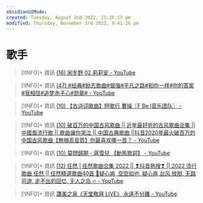 ```yaml
---
obsidianUIMode: 
created: Tuesday, August 2nd 2022, 11:26:13 pm
modified: Thursday, November 3rd 2022, 9:41:26 pm
---
```

# 歌手


> [!INFO]+ 資訊
> [(16) 宋冬野 02 莉莉安 - YouTube](https://www.youtube.com/watch?v=FiJHoPrS4Y4&list=PL7lGadaXOTSyMLih_0HrPsEFwDcaTf5yO&index=31)

> [!INFO]+ 資訊
> [(47) #经典#励志歌曲#倔强#平凡之路#和你一样#你的答案#我相信#追梦赤子心#勋章# - YouTube](https://www.youtube.com/watch?v=iMqU-JRZYqc)

> [!INFO]+ 資訊
> [(10) 【古诗词歌曲】短歌行 曹操〖F Be I音乐团队〗 - YouTube](https://www.youtube.com/watch?v=NVnME_gW8W8)

> [!INFO]+ 資訊
> [(10) 破百万的中国古风歌曲 || 近年最好听的古风歌曲合集 || 中國風流行歌 || 歌曲讓你哭泣 || 中国古典歌曲 ||抖音2020年最火破百万的中国古风歌曲【無損高音質】你最喜欢哪一首？ - YouTube](https://www.youtube.com/watch?v=ePhVSep8e1c)

> [!INFO]+ 資訊
> [(10) 莫問歸期 - 蔣雪兒 【動態歌詞】 - YouTube](https://www.youtube.com/watch?v=zEuu0cKAbj4)


> [!INFO]+ 資訊
> [(12) 任然 | 任然歌曲合集 2022 || ❣抖音熱搜❣ || 2022 流行 歌曲 任然 || 任然精選歌曲40首 💖疑心病 ,空空如也, 疑心病,台风 放胆, 无路可退, 走不出的回忆, 无人之岛 🔥 - YouTube](https://www.youtube.com/watch?v=QIu4pgQky8E)

> [!INFO]+ 資訊
> [讚美之泉《天堂敬拜 LIVE》 永遠不分離 - YouTube](https://www.youtube.com/watch?v=pPDkpRTCHKM)